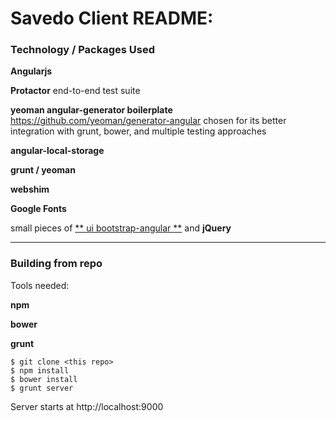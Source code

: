 
Savedo Client README:
===

### Technology / Packages Used


**Angularjs**

**Protactor** end-to-end test suite

**yeoman angular-generator boilerplate** https://github.com/yeoman/generator-angular chosen for its better integration with grunt, bower, and multiple testing approaches

**angular-local-storage** 

**grunt / yeoman**

**webshim**

**Google Fonts**

small pieces of [** ui bootstrap-angular **](angular-ui.github.io/bootstrap) and **jQuery**


---
### Building from repo

Tools needed:

**npm**

**bower**

**grunt**
 

    $ git clone <this repo>
    $ npm install
    $ bower install
    $ grunt server
    
 Server starts at http://localhost:9000
    
